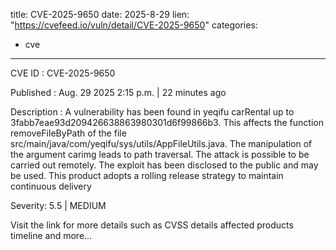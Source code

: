  
title: CVE-2025-9650
date: 2025-8-29
lien: "https://cvefeed.io/vuln/detail/CVE-2025-9650"
categories:
  - cve
---

CVE ID : CVE-2025-9650

Published :  Aug. 29
2025
2:15 p.m. | 22 minutes ago

Description : A vulnerability has been found in yeqifu carRental up to 3fabb7eae93d209426638863980301d6f99866b3. This affects the function removeFileByPath of the file src/main/java/com/yeqifu/sys/utils/AppFileUtils.java. The manipulation of the argument carimg leads to path traversal. The attack is possible to be carried out remotely. The exploit has been disclosed to the public and may be used. This product adopts a rolling release strategy to maintain continuous delivery

Severity: 5.5 | MEDIUM

Visit the link for more details
such as CVSS details
affected products
timeline
and more...
